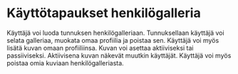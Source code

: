 # Käyttötapaukset henkilögalleria

Käyttäjä voi luoda tunnuksen henkilögalleriaan. Tunnuksellaan käyttäjä voi selata galleriaa, muokata omaa profiilia ja poistaa sen.
Käyttäjä voi myös lisätä kuvan omaan profiiliinsa. Kuvan voi asettaa aktiiviseksi tai passiiviseksi. Aktiivisena kuvan näkevät muutkin käyttäjät. Käyttäjä voi myös poistaa omia kuviaan henkilögalleriasta.